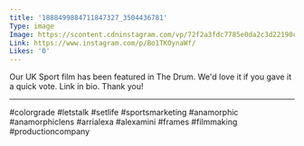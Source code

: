 ```yaml
---
title: '1888499884711847327_3504436781'
Type: image
Image: https://scontent.cdninstagram.com/vp/72f2a3fdc7785e0da2c3d22190cd226a/5C53D31D/t51.2885-15/sh0.08/e35/s640x640/42078591_1983506625028623_7137347947390775073_n.jpg
Link: https://www.instagram.com/p/Bo1TKOynaWf/
Likes: '0'
---
```


Our UK Sport film has been featured in The Drum. We'd love it if you gave it a quick vote. Link in bio. Thank you!
______________________________
#colorgrade #letstalk #setlife  #sportsmarketing #anamorphic #anamorphiclens #arrialexa #alexamini #frames #filmmaking #productioncompany